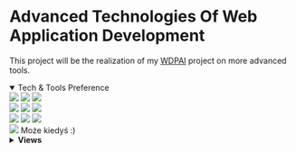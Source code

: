 # Advanced Technologies Of Web Application Development


This project will be the realization of my [WDPAI](https://github.com/takikuba/WDPAI) project on more advanced tools.

<details open>
  <summary>Tech & Tools Preference</summary>
    <img src="http://img.shields.io/badge/-SpringBoot-green?style=flat&logo=spring&logoColor=white"> </b>
    <img src="https://img.shields.io/badge/-Angular-red?style=flat&logo=angular&logoColor=ffffff"> </b>
    <img src="http://img.shields.io/badge/-PostgreSQL-blue?style=flat&logo=postgresql&logoColor=FFFFFF"> </b>
    <br>
    <img src="https://img.shields.io/badge/-TypeScript-blue?style=flat&logo=typescript&logoColor=ffffff"> </b>
    <img src="http://img.shields.io/badge/-Git-F1502F?style=flat&logo=git&logoColor=FFFFFF"> </b>
    <img src="https://img.shields.io/badge/-Java-blue?style=flat&logo=java&logoColor=ffffff"> </b>
    <br>
    <img src="http://img.shields.io/badge/-Github-000000?style=flat&logo=github&logoColor=FFFFFF"> </b>
    <img src="http://img.shields.io/badge/-VS%20Code-007ACC?style=flat&logo=visual%20studio%20code&logoColor=white"> </b>
    <img src="http://img.shields.io/badge/-IntelliJ IDEA-f09760?style=flat&logo=IntelliJ+IDEA&logoColor=white"> </b>
    <br>
    <img src="http://img.shields.io/badge/-Docker-0db7ed?style=flat&logo=docker&logoColor=white"> Może kiedyś :)</b>
</details>



<details>
  <summary><b>Views</b><br></summary>
    <img src="https://github.com/takikuba/WDPAI/blob/main/md/Web%201920%20%E2%80%93%201.png?raw=true">
    <img src="https://github.com/takikuba/WDPAI/blob/main/md/Web%201920%20%E2%80%93%208.png?raw=true">
 </details>
